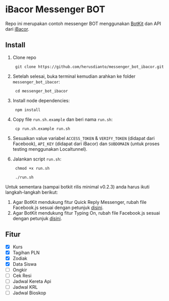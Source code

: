 # iBacor Messenger BOT

Repo ini merupakan contoh messenger BOT menggunakan [BotKit](https://github.com/howdyai/botkit) dan API dari [iBacor](http://ibacor.com).

## Install

1. Clone repo

        git clone https://github.com/herusdianto/messenger_bot_ibacor.git

2. Setelah selesai, buka terminal kemudian arahkan ke folder `messenger_bot_ibacor`:

        cd messenger_bot_ibacor

3. Install node dependencies:

        npm install

4. Copy file `run.sh.example` dan beri nama `run.sh`:

        cp run.sh.example run.sh

5. Sesuaikan value variabel `ACCESS_TOKEN` & `VERIFY_TOKEN` (didapat dari Facebook), `API_KEY` (didapat dari iBacor) dan `SUBDOMAIN` (untuk proses testing menggunakan Localtunnel).

6. Jalankan script `run.sh`:

        chmod +x run.sh

        ./run.sh

Untuk sementara (sampai botkit rilis minimal v0.2.3) anda harus ikuti langkah-langkah berikut:

1. Agar BotKit mendukung fitur Quick Reply Messenger, rubah file Facebook.js sesuai dengan petunjuk [disini](https://github.com/howdyai/botkit/pull/306/files).
2. Agar BotKit mendukung fitur Typing On, rubah file Facebook.js sesuai dengan petunjuk [disini](https://github.com/howdyai/botkit/pull/407/files).

## Fitur

- [x] Kurs
- [x] Tagihan PLN
- [x] Zodiak
- [x] Data Siswa
- [ ] Ongkir
- [ ] Cek Resi
- [ ] Jadwal Kereta Api
- [ ] Jadwal KRL
- [ ] Jadwal Bioskop
